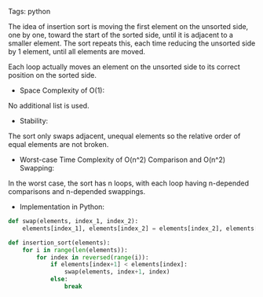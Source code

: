 Tags: python

The idea of insertion sort is moving the first element on the unsorted side, one by one, toward the start of the sorted side, until it is adjacent to a smaller element. The sort repeats this, each time reducing the unsorted side by 1 element, until all elements are moved.

Each loop actually moves an element on the unsorted side to its correct position on the sorted side.

- Space Complexity of O(1):

No additional list is used.

- Stability:

The sort only swaps adjacent, unequal elements so the relative order of equal elements are not broken.

- Worst-case Time Complexity of O(n^2) Comparison and O(n^2) Swapping:

In the worst case, the sort has n loops, with each loop having n-depended comparisons and n-depended swappings.

- Implementation in Python:

```python
def swap(elements, index_1, index_2):
    elements[index_1], elements[index_2] = elements[index_2], elements[index_1]

def insertion_sort(elements):
    for i in range(len(elements)):
        for index in reversed(range(i)):
            if elements[index+1] < elements[index]:
                swap(elements, index+1, index)
            else:
                break
```
